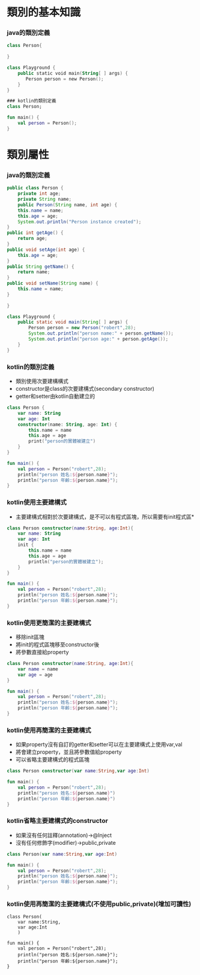 # 類別的基本知識
### java的類別定義

```kotlin
class Person{
	
}

class Playground {
	public static void main(String[ ] args) {
	   Person person = new Person();
	}
}

### kotlin的類別定義
class Person;

fun main() {
	val person = Person();
}
```
# 類別屬性
### java的類別定義

```java
public class Person {
	private int age;
	private String name;
	public Person(String name, int age) {
	this.name = name;
	this.age = age;
	System.out.println("Person instance created");
}
public int getAge() {
	return age;
}
public void setAge(int age) {
	this.age = age;
}
public String getName() {
	return name;
}
public void setName(String name) {
	this.name = name;
} 
	
}

class Playground {
	public static void main(String[ ] args) {
		Person person = new Person("robert",28);
		System.out.println("person name:" + person.getName());
		System.out.println("person age:" + person.getAge());
	}
}
```
	
### kotlin的類別定義
* 類別使用次要建構構式
* constructor是class的次要建構式(secondary constructor)
* getter和setter由kotlin自動建立的

```kotlin
class Person {
	var name: String
	var age: Int			    
	constructor(name: String, age: Int) {
		this.name = name
		this.age = age
		print("person的實體被建立")
	} 
}

fun main() {
	val person = Person("robert",28);
	println("person 姓名:${person.name}");
	println("person 年齡:${person.name}");
}
```
	
### kotlin使用主要建構式
* 主要建構式相對於次要建構式，是不可以有程式區塊，所以需要有init程式區* 

```kotlin
class Person constructor(name:String, age:Int){
	var name: String
	var age: Int
	init {
		this.name = name
		this.age = age
		println("person的實體被建立");
	} 
}

fun main() {
	val person = Person("robert",28);
	println("person 姓名:${person.name}");
	println("person 年齡:${person.name}");
}
```
### kotlin使用更簡潔的主要建構式
* 移除init區塊
* 將init的程式區塊移至constructor後
* 將參數直接給property

```kotlin
class Person constructor(name:String, age:Int){
	var name = name
	var age = age
}

fun main() {
	val person = Person("robert",28);
	println("person 姓名:${person.name}");
	println("person 年齡:${person.name}");
}
```

### kotlin使用再簡潔的主要建構式
* 如果property沒有自訂的getter和setter可以在主要建構式上使用var,val
* 將會建立property，並且將參數值給property
* 可以省略主要建構式的程式區塊

```kotlin
class Person constructor(var name:String,var age:Int)

fun main() {
	val person = Person("robert",28);
	println("person 姓名:${person.name}")
	println("person 年齡:${person.name}")
}
```

### kotlin省略主要建構式的constructor
* 如果沒有任何註釋(annotation)->@Inject
* 沒有任何修飾字(modifier)->public,private
```kotlin
class Person(var name:String,var age:Int)

fun main() {
	val person = Person("robert",28);
	println("person 姓名:${person.name}");
	println("person 年齡:${person.name}");
}
```

### kotlin使用再簡潔的主要建構式(不使用public,private)(增加可讀性)
	class Person(
	    var name:String,
	    var age:Int
	    )
	
	fun main() {
	    val person = Person("robert",28);
	    println("person 姓名:${person.name}");
	    println("person 年齡:${person.name}");
	}